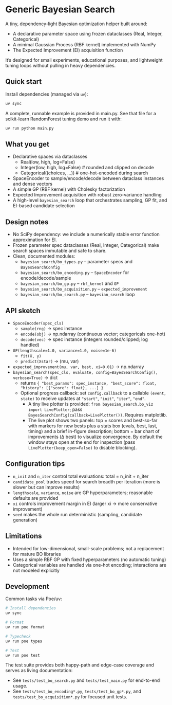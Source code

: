 # Generic Bayesian Search

A tiny, dependency-light Bayesian optimization helper built around:
- A declarative parameter space using frozen dataclasses (Real, Integer, Categorical)
- A minimal Gaussian Process (RBF kernel) implemented with NumPy
- The Expected Improvement (EI) acquisition function

It’s designed for small experiments, educational purposes, and lightweight tuning loops without pulling in heavy dependencies.

## Quick start

Install dependencies (managed via `uv`):

```bash
uv sync
```

A complete, runnable example is provided in main.py. See that file for a scikit-learn RandomForest tuning demo and run it with:

```bash
uv run python main.py
```

## What you get

- Declarative spaces via dataclasses
  - Real(low, high, log=False)
  - Integer(low, high, log=False)  # rounded and clipped on decode
  - Categorical((choices, ...))     # one-hot-encoded during search
- SpaceEncoder to sample/encode/decode between dataclass instances and dense vectors
- A simple GP (RBF kernel) with Cholesky factorization
- Expected Improvement acquisition with robust zero-variance handling
- A high-level `bayesian_search` loop that orchestrates sampling, GP fit, and EI-based candidate selection

## Design notes

- No SciPy dependency: we include a numerically stable error function approximation for EI.
- Frozen parameter spec dataclasses (Real, Integer, Categorical) make search spaces immutable and safe to share.
- Clean, documented modules:
  - `bayesian_search/bo_types.py` – parameter specs and `BayesSearchConfig`
  - `bayesian_search/bo_encoding.py` – `SpaceEncoder` for encode/decode/sample
  - `bayesian_search/bo_gp.py` – `rbf_kernel` and `GP`
  - `bayesian_search/bo_acquisition.py` – `expected_improvement`
  - `bayesian_search/bo_search.py` – `bayesian_search` loop

## API sketch

- `SpaceEncoder(spec_cls)`
  - `sample(rng)` -> spec instance
  - `encode(obj)` -> np.ndarray (continuous vector; categoricals one-hot)
  - `decode(vec)` -> spec instance (integers rounded/clipped; log handled)
- `GP(lengthscale=1.0, variance=1.0, noise=1e-6)`
  - `fit(X, y)`
  - `predict(Xstar)` -> (mu, var)
- `expected_improvement(mu, var, best, xi=0.01)` -> np.ndarray
- `bayesian_search(spec_cls, evaluate, config=BayesSearchConfig(), verbose=True)` -> dict
  - returns `{ "best_params": spec_instance, "best_score": float, "history": [{"score": float}, ...] }`
  - Optional progress callback: set `config.callback` to a callable `(event, state)` to receive updates at `"start"`, `"init"`, `"iter"`, `"end"`.
    - A tiny live plotter is provided: `from bayesian_search.bo_viz import LivePlotter`; pass `BayesSearchConfig(callback=LivePlotter())`. Requires matplotlib.
    - The live plot shows two panels: top = scores and best-so-far with markers for new bests plus a stats box (evals, best, last, timing) and a brief in-figure description; bottom = bar chart of improvements (Δ best) to visualize convergence. By default the window stays open at the end for inspection (pass `LivePlotter(keep_open=False)` to disable blocking).

## Configuration tips

- `n_init` and `n_iter` control total evaluations: total = n_init + n_iter
- `candidate_pool` trades speed for search breadth per iteration (more is slower but can improve results)
- `lengthscale`, `variance`, `noise` are GP hyperparameters; reasonable defaults are provided
- `xi` controls improvement margin in EI (larger xi -> more conservative improvement)
- `seed` makes the whole run deterministic (sampling, candidate generation)

## Limitations

- Intended for low-dimensional, small-scale problems; not a replacement for mature BO libraries
- Uses a simple RBF GP with fixed hyperparameters (no automatic tuning)
- Categorical variables are handled via one-hot encoding; interactions are not modeled explicitly

## Development

Common tasks via Poe/uv:

```bash
# Install dependencies
uv sync

# Format
uv run poe format

# Typecheck
uv run poe types

# Test
uv run poe test
```

The test suite provides both happy-path and edge-case coverage and serves as living documentation:
- See `tests/test_bo_search.py` and `tests/test_main.py` for end-to-end usage.
- See `tests/test_bo_encoding*.py`, `tests/test_bo_gp*.py`, and `tests/test_bo_acquisition*.py` for focused unit tests.
